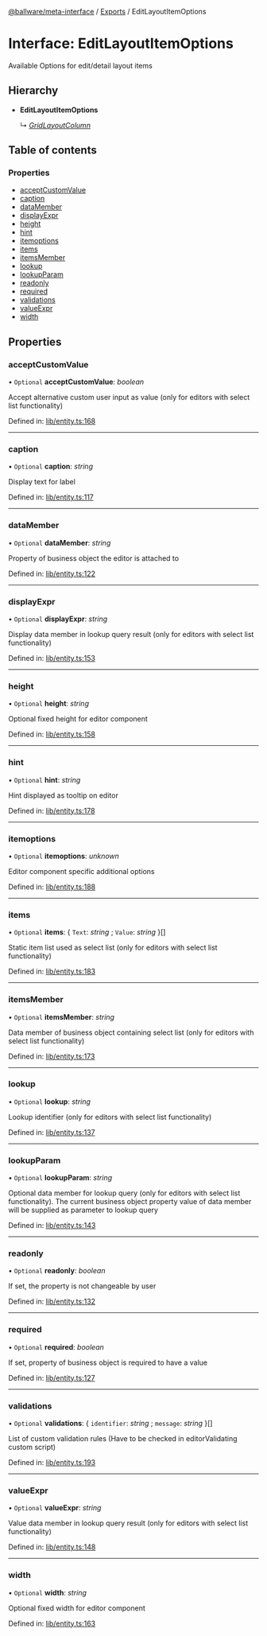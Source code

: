 [@ballware/meta-interface](../README.md) / [Exports](../modules.md) / EditLayoutItemOptions

# Interface: EditLayoutItemOptions

Available Options for edit/detail layout items

## Hierarchy

* **EditLayoutItemOptions**

  ↳ [*GridLayoutColumn*](gridlayoutcolumn.md)

## Table of contents

### Properties

- [acceptCustomValue](editlayoutitemoptions.md#acceptcustomvalue)
- [caption](editlayoutitemoptions.md#caption)
- [dataMember](editlayoutitemoptions.md#datamember)
- [displayExpr](editlayoutitemoptions.md#displayexpr)
- [height](editlayoutitemoptions.md#height)
- [hint](editlayoutitemoptions.md#hint)
- [itemoptions](editlayoutitemoptions.md#itemoptions)
- [items](editlayoutitemoptions.md#items)
- [itemsMember](editlayoutitemoptions.md#itemsmember)
- [lookup](editlayoutitemoptions.md#lookup)
- [lookupParam](editlayoutitemoptions.md#lookupparam)
- [readonly](editlayoutitemoptions.md#readonly)
- [required](editlayoutitemoptions.md#required)
- [validations](editlayoutitemoptions.md#validations)
- [valueExpr](editlayoutitemoptions.md#valueexpr)
- [width](editlayoutitemoptions.md#width)

## Properties

### acceptCustomValue

• `Optional` **acceptCustomValue**: *boolean*

Accept alternative custom user input as value (only for editors with select list functionality)

Defined in: [lib/entity.ts:168](https://github.com/ballware/ballware-client/blob/69c8328/libs/meta-interface/src/lib/entity.ts#L168)

___

### caption

• `Optional` **caption**: *string*

Display text for label

Defined in: [lib/entity.ts:117](https://github.com/ballware/ballware-client/blob/69c8328/libs/meta-interface/src/lib/entity.ts#L117)

___

### dataMember

• `Optional` **dataMember**: *string*

Property of business object the editor is attached to

Defined in: [lib/entity.ts:122](https://github.com/ballware/ballware-client/blob/69c8328/libs/meta-interface/src/lib/entity.ts#L122)

___

### displayExpr

• `Optional` **displayExpr**: *string*

Display data member in lookup query result (only for editors with select list functionality)

Defined in: [lib/entity.ts:153](https://github.com/ballware/ballware-client/blob/69c8328/libs/meta-interface/src/lib/entity.ts#L153)

___

### height

• `Optional` **height**: *string*

Optional fixed height for editor component

Defined in: [lib/entity.ts:158](https://github.com/ballware/ballware-client/blob/69c8328/libs/meta-interface/src/lib/entity.ts#L158)

___

### hint

• `Optional` **hint**: *string*

Hint displayed as tooltip on editor

Defined in: [lib/entity.ts:178](https://github.com/ballware/ballware-client/blob/69c8328/libs/meta-interface/src/lib/entity.ts#L178)

___

### itemoptions

• `Optional` **itemoptions**: *unknown*

Editor component specific additional options

Defined in: [lib/entity.ts:188](https://github.com/ballware/ballware-client/blob/69c8328/libs/meta-interface/src/lib/entity.ts#L188)

___

### items

• `Optional` **items**: { `Text`: *string* ; `Value`: *string*  }[]

Static item list used as select list (only for editors with select list functionality)

Defined in: [lib/entity.ts:183](https://github.com/ballware/ballware-client/blob/69c8328/libs/meta-interface/src/lib/entity.ts#L183)

___

### itemsMember

• `Optional` **itemsMember**: *string*

Data member of business object containing select list (only for editors with select list functionality)

Defined in: [lib/entity.ts:173](https://github.com/ballware/ballware-client/blob/69c8328/libs/meta-interface/src/lib/entity.ts#L173)

___

### lookup

• `Optional` **lookup**: *string*

Lookup identifier (only for editors with select list functionality)

Defined in: [lib/entity.ts:137](https://github.com/ballware/ballware-client/blob/69c8328/libs/meta-interface/src/lib/entity.ts#L137)

___

### lookupParam

• `Optional` **lookupParam**: *string*

Optional data member for lookup query (only for editors with select list functionality).
The current business object property value of data member will be supplied as parameter to lookup query

Defined in: [lib/entity.ts:143](https://github.com/ballware/ballware-client/blob/69c8328/libs/meta-interface/src/lib/entity.ts#L143)

___

### readonly

• `Optional` **readonly**: *boolean*

If set, the property is not changeable by user

Defined in: [lib/entity.ts:132](https://github.com/ballware/ballware-client/blob/69c8328/libs/meta-interface/src/lib/entity.ts#L132)

___

### required

• `Optional` **required**: *boolean*

If set, property of business object is required to have a value

Defined in: [lib/entity.ts:127](https://github.com/ballware/ballware-client/blob/69c8328/libs/meta-interface/src/lib/entity.ts#L127)

___

### validations

• `Optional` **validations**: { `identifier`: *string* ; `message`: *string*  }[]

List of custom validation rules (Have to be checked in editorValidating custom script)

Defined in: [lib/entity.ts:193](https://github.com/ballware/ballware-client/blob/69c8328/libs/meta-interface/src/lib/entity.ts#L193)

___

### valueExpr

• `Optional` **valueExpr**: *string*

Value data member in lookup query result (only for editors with select list functionality)

Defined in: [lib/entity.ts:148](https://github.com/ballware/ballware-client/blob/69c8328/libs/meta-interface/src/lib/entity.ts#L148)

___

### width

• `Optional` **width**: *string*

Optional fixed width for editor component

Defined in: [lib/entity.ts:163](https://github.com/ballware/ballware-client/blob/69c8328/libs/meta-interface/src/lib/entity.ts#L163)
